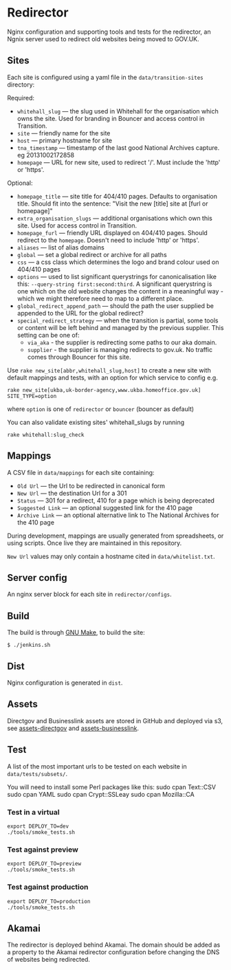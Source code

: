 # Redirector

Nginx configuration and supporting tools and tests for the redirector, an Ngnix server used to redirect old websites being moved to GOV.UK.

## Sites

Each site is configured using a yaml file in the `data/transition-sites` directory:

Required:
* `whitehall_slug` — the slug used in Whitehall for the organisation which owns the site. Used for branding in Bouncer and access control in Transition.
* `site` — friendly name for the site
* `host` — primary hostname for site
* `tna_timestamp` — timestamp of the last good National Archives capture. eg 20131002172858
* `homepage` — URL for new site, used to redirect '/'. Must include the 'http' or 'https'.

Optional:
* `homepage_title` — site title for 404/410 pages. Defaults to organisation title. Should fit into the sentence: "Visit the new [title] site at [furl or homepage]"
* `extra_organisation_slugs` — additional organisations which own this site. Used for access control in Transition.
* `homepage_furl` — friendly URL displayed on 404/410 pages. Should redirect to the `homepage`. Doesn't need to include 'http' or 'https'.
* `aliases` — list of alias domains
* `global` — set a global redirect or archive for all paths
* `css` — a css class which determines the logo and brand colour used on 404/410 pages
* `options` — used to list significant querystrings for canonicalisation like this: `--query-string first:second:third`. A significant querystring is one which on the old website changes the content in a meaningful way - which we might therefore need to map to a different place.
* `global_redirect_append_path` — should the path the user supplied be appended
to the URL for the global redirect?
* `special_redirect_strategy` — when the transition is partial, some tools or content will be left behind and managed by the previous supplier. This setting can be one of:
    * `via_aka` - the supplier is redirecting some paths to our aka domain.
    * `supplier` - the supplier is managing redirects to gov.uk. No traffic comes through Bouncer for this site.

Use `rake new_site[abbr,whitehall_slug,host]` to create a new site with default
mappings and tests, with an option for which service to config e.g.

`rake new_site[ukba,uk-border-agency,www.ukba.homeoffice.gov.uk] SITE_TYPE=option`

where `option` is one of `redirector` or `bouncer` (bouncer as default)

You can also validate existing sites' whitehall_slugs by running

`rake whitehall:slug_check`

## Mappings

A CSV file in `data/mappings` for each site containing:

* `Old Url` — the Url to be redirected in canonical form
* `New Url` — the destination Url for a 301
* `Status` — 301 for a redirect, 410 for a page which is being deprecated
* `Suggested Link` — an optional suggested link for the 410 page
* `Archive Link` — an optional alternative link to The National Archives for the 410 page

During development, mappings are usually generated from spreadsheets, or using scripts.
Once live they are maintained in this repository.

`New Url` values may only contain a hostname cited in `data/whitelist.txt`.

## Server config

An nginx server block for each site in `redirector/configs`.

## Build

The build is through [GNU Make](http://www.gnu.org/software/make/), to build the site:

    $ ./jenkins.sh

## Dist

Nginx configuration is generated in `dist`.


## Assets

Directgov and Businesslink assets are stored in GitHub and deployed via s3,  see [assets-directgov](https://github.com/alphagov/assets-directgov) and [assets-businesslink](https://github.com/alphagov/assets-businesslink).

## Test

A list of the most important urls to be tested on each website in `data/tests/subsets/`.

You will need to install some Perl packages like this:
    sudo cpan Text::CSV
    sudo cpan YAML
    sudo cpan Crypt::SSLeay
    sudo cpan Mozilla::CA

### Test in a virtual

    export DEPLOY_TO=dev
    ./tools/smoke_tests.sh

### Test against preview

    export DEPLOY_TO=preview
    ./tools/smoke_tests.sh

### Test against production

    export DEPLOY_TO=production
    ./tools/smoke_tests.sh

## Akamai

The redirector is deployed behind Akamai. The domain should be added as a property to the Akamai redirector configuration before changing the DNS of websites being redirected.


